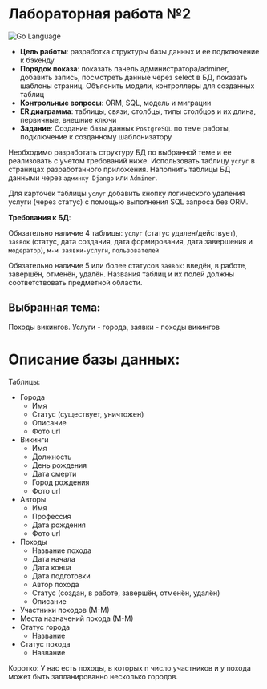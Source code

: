 # Лабораторная работа №2
 <div>
 <img src="https://img.shields.io/badge/language-GoLang-blue.svg" alt="Go Language">
 </div>

- **Цель работы**: разработка структуры базы данных и ее подключение к бэкенду
- **Порядок показа**: показать панель администратора/adminer, добавить запись, посмотреть данные через select в БД, показать шаблоны страниц. Объяснить модели, контроллеры для созданных таблиц
- **Контрольные вопросы**: ORM, SQL, модель и миграции
- **ER диаграмма**: таблицы, связи, столбцы, типы столбцов и их длина, первичные, внешние ключи
- **Задание**: Создание базы данных `PostgreSQL` по теме работы, подключение к созданному шаблонизатору

Необходимо разработать структуру БД по выбранной теме и ее реализовать с учетом требований ниже. Использовать таблицу `услуг` в страницах разработанного приложения. Наполнить таблицы БД данными через `админку Django` или `Adminer`.

Для карточек таблицы `услуг` добавить кнопку логического удаления услуги (через статус) с помощью выполнения SQL запроса без ORM.

**Требования к БД**:

Обязательно наличие 4 таблицы: `услуг` (статус удален/действует), `заявок` (статус, дата создания, дата формирования, дата завершения и `модератор`), `м-м заявки-услуги`, `пользователей`

Обязательно наличие 5 или более статусов `заявок`: введён, в работе, завершён, отменён, удалён. Названия таблиц и их полей должны соответствовать предметной области.

## Выбранная тема:
Походы викингов. Услуги - города, заявки - походы викингов

# Описание базы данных:
Таблицы:
- Города
    - Имя
    - Статус (существует, уничтожен)
    - Описание 
    - Фото url
- Викинги
    - Имя
    - Должность
    - День рождения
    - Дата смерти
    - Город рождения
    - Фото url
- Авторы 
  - Имя
  - Профессия
  - Дата рождения
  - Фото url
- Походы
    - Название похода
    - Дата начала
    - Дата конца
    - Дата подготовки
    - Автор похода
    - Статус (создан, в работе, завершён, отменён, удалён)
    - Описание
- Участники походов (М-М)
- Места назначений похода (М-М)
- Статус города
    - Название
- Статус похода
    - Название

Коротко: У нас есть походы, в которых n число участников и у похода может быть запланированно несколько городов.
